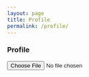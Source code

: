 ```yaml
---
layout: page
title: Profile
permalink: /profile/
---
```


### Profile

<html lang="en">
<head>
  <meta charset="UTF-8">
  <title>Binary Guessing Game</title>
</head>
<body>

<form action="upload.php" method="post">
    <input type="file" name="file" id="file"/>
</form>


</body>
</html>
